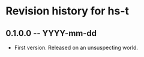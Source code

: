 # Revision history for hs-t

## 0.1.0.0 -- YYYY-mm-dd

* First version. Released on an unsuspecting world.
